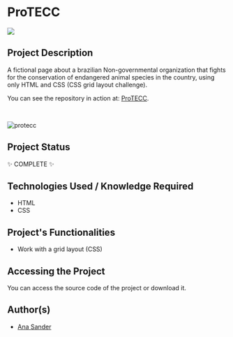 <h1>ProTECC</h1>

<p>
<img src="https://img.shields.io/badge/status-COMPLETE-green?style=for-the-badge&logo=appveyor"/>
</p>

<h2>Project Description</h2>
<p>A fictional page about a brazilian Non-governmental organization that fights for the conservation of endangered animal species in the country, using only HTML and CSS (CSS grid layout challenge).</p>
<p>You can see the repository in action at: <a href='https://protecc-coral.vercel.app/'>ProTECC</a>.</p>
</br>

![protecc](https://user-images.githubusercontent.com/108422924/231241503-70eecbd2-1ace-4ac1-a86d-927775754c9c.png)

<h2>Project Status</h2>
<p>✨ COMPLETE ✨</p>

<h2>Technologies Used / Knowledge Required</h2>
<ul>
<li>HTML</li>
<li>CSS</li>
</ul>

<h2>Project's Functionalities</h2>
<ul>
<li>Work with a grid layout (CSS)</li>
</ul>

<h2>Accessing the Project</h2>
<p>You can access the source code of the project or download it.</p>

<h2>Author(s)</h2>
<ul>
<li><a href='https://github.com/anasander'>Ana Sander</a></li>
</ul>
